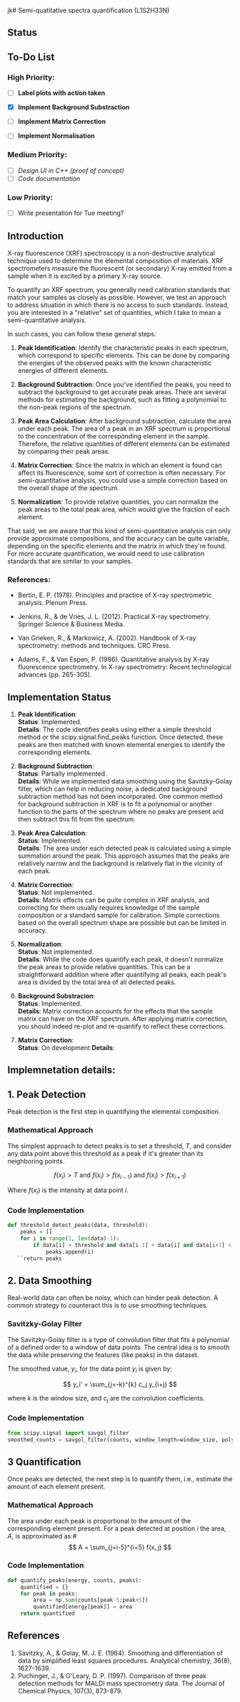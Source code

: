 jk# Semi-quatitative spectra quantification (L1S2H33N)

## Status

## To-Do List

### High Priority:
- [ ] **Label plots with action taken**
- [X] **Implement Background Substraction**
- [ ] **Implement Matrix Correction**
- [ ] **Implement Normalisation**


### Medium Priority:
- [ ] *Design UI in C++ (proof of concept)*
- [ ] *Code documentation*

### Low Priority:
- [ ] Write presentation for Tue meeting?


## Introduction

X-ray fluorescence (XRF) spectroscopy is a non-destructive analytical technique used to determine the elemental composition of materials. XRF spectrometers measure the fluorescent (or secondary) X-ray emitted from a sample when it is excited by a primary X-ray source.

To quantify an XRF spectrum, you generally need calibration standards that match your samples as closely as possible. However, we test an approach to address situation in which there is no access to such standards. Instead, you are interested in a "relative" set of quantities, which I take to mean a semi-quantitative analysis.

In such cases, you can follow these general steps:

1. **Peak Identification**: Identify the characteristic peaks in each spectrum, which correspond to specific elements. This can be done by comparing the energies of the observed peaks with the known characteristic energies of different elements.

2. **Background Subtraction**: Once you've identified the peaks, you need to subtract the background to get accurate peak areas. There are several methods for estimating the background, such as fitting a polynomial to the non-peak regions of the spectrum.

3. **Peak Area Calculation**: After background subtraction, calculate the area under each peak. The area of a peak in an XRF spectrum is proportional to the concentration of the corresponding element in the sample. Therefore, the relative quantities of different elements can be estimated by comparing their peak areas.

4. **Matrix Correction**: Since the matrix in which an element is found can affect its fluorescence, some sort of correction is often necessary. For semi-quantitative analysis, you could use a simple correction based on the overall shape of the spectrum.

5. **Normalization**: To provide relative quantities, you can normalize the peak areas to the total peak area, which would give the fraction of each element.

That said, we are aware that this kind of semi-quantitative analysis can only provide approximate compositions, and the accuracy can be quite variable, depending on the specific elements and the matrix in which they're found. For more accurate quantification, we would need to use calibration standards that are similar to your samples.

### References:

- Bertin, E. P. (1978). Principles and practice of X-ray spectrometric analysis. Plenum Press.

- Jenkins, R., & de Vries, J. L. (2012). Practical X-ray spectrometry. Springer Science & Business Media.

- Van Grieken, R., & Markowicz, A. (2002). Handbook of X-ray spectrometry: methods and techniques. CRC Press.

- Adams, F., & Van Espen, P. (1986). Quantitative analysis by X-ray fluorescence spectrometry. In X-ray spectrometry: Recent technological advances (pp. 265-305).

## Implementation Status

1. **Peak Identification**:<br>
   **Status**: Implemented.<br>
   **Details**: The code identifies peaks using either a simple threshold method or the scipy.signal.find_peaks function. Once detected, these peaks are then matched with known elemental energies to identify the corresponding elements.

2. **Background Subtraction**:<br>
   **Status**: Partially implemented.<br>
   **Details**: While we implemented data smoothing using the Savitzky-Golay filter, which can help in reducing noise, a dedicated background subtraction method has not been incorporated. One common method for background subtraction in XRF is to fit a polynomial or another function to the parts of the spectrum where no peaks are present and then subtract this fit from the spectrum.

3. **Peak Area Calculation**:<br>
   **Status**: Implemented.<br>
   **Details**: The area under each detected peak is calculated using a simple summation around the peak. This approach assumes that the peaks are relatively narrow and the background is relatively flat in the vicinity of each peak.

4. **Matrix Correction**:<br>
   **Status**: Not implemented.<br>
   **Details**: Matrix effects can be quite complex in XRF analysis, and correcting for them usually requires knowledge of the sample composition or a standard sample for calibration. Simple corrections based on the overall spectrum shape are possible but can be limited in accuracy.

5. **Normalization**:<br>
   **Status**: Not implemented.<br>
   **Details**: While the code does quantify each peak, it doesn't normalize the peak areas to provide relative quantities. This can be a straightforward addition where after quantifying all peaks, each peak's area is divided by the total area of all detected peaks.

6. **Background Substracion**:<br>
   **Status**: Implemented.<br>
   **Details**: Matrix correction accounts for the effects that the sample matrix can have on the XRF spectrum. After applying matrix correction, you should indeed re-plot and re-quantify to reflect these corrections.

7. **Matrix Correction**:<br>
   **Status**: On development
   **Details**: 


## Implemnetation details:

## 1. Peak Detection

Peak detection is the first step in quantifying the elemental composition. 
### Mathematical Approach

The simplest approach to detect peaks is to set a threshold, $T$, and consider any data point above this threshold as a peak if it's greater than its neighboring points.

$$
f(x_i) > T \ \text{and} \ f(x_i) > f(x_{i-1}) \ \text{and} \ f(x_i) > f(x_{i+1}) 
$$

Where $f(x_i)$ is the intensity at data point $i$.

### Code Implementation

```python
def threshold_detect_peaks(data, threshold):
    peaks = []
    for i in range(1, len(data)-1):
        if data[i] > threshold and data[i-1] < data[i] and data[i+1] < data[i]:
            peaks.append(i)
   ``return peaks
```

## 2. Data Smoothing

Real-world data can often be noisy, which can hinder peak detection. A common strategy to counteract this is to use smoothing techniques.
### Savitzky-Golay Filter

The Savitzky-Golay filter is a type of convolution filter that fits a polynomial of a defined order to a window of data points. The central idea is to smooth the data while preserving the features (like peaks) in the dataset.

The smoothed value, $y_i$, for the data point $y_i$ is given by:

$$ 
y_i' = \sum_{j=-k}^{k} c_j y_{i+j}
$$

where $k$ is the window size, and $c_j$ are the convolution coefficients.

### Code Implementation

```python
from scipy.signal import savgol_filter
smoothed_counts = savgol_filter(counts, window_length=window_size, polyorder=2)
```

## 3 Quantification

Once peaks are detected, the next step is to quantify them, i.e., estimate the amount of each element present.
### Mathematical Approach

The area under each peak is proportional to the amount of the corresponding element present. For a peak detected at position $i$ the area, $A$, is approximated as:#
$$
A = \sum_{j=i-5}^{i+5} f(x_j)
$$
### Code Implementation

```python
def quantify_peaks(energy, counts, peaks):
    quantified = {}
    for peak in peaks:
        area = np.sum(counts[peak-5:peak+5])
        quantified[energy[peak]] = area
    return quantified 
```

## References

1. Savitzky, A., & Golay, M. J. E. (1964). Smoothing and differentiation of data by simplified least squares procedures. Analytical chemistry, 36(8), 1627-1639.
2. Puchinger, J., & O'Leary, D. P. (1997). Comparison of three peak detection methods for MALDI mass spectrometry data. The Journal of Chemical Physics, 107(3), 873-879.